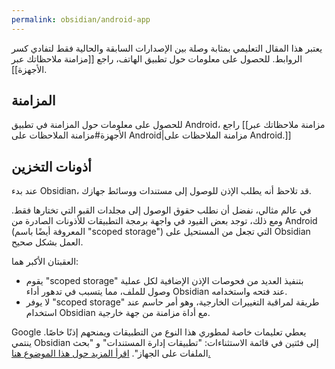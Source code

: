 ```yaml
---
permalink: obsidian/android-app
---
```


يعتبر هذا المقال التعليمي بمثابة وصلة بين الإصدارات السابقة والحالية فقط لتفادي كسر الروابط. للحصول على معلومات حول تطبيق الهاتف، راجع [[مزامنة ملاحظاتك عبر الأجهزة]].

## المزامنة

للحصول على معلومات حول المزامنة في تطبيق Android، راجع [[مزامنة ملاحظاتك عبر الأجهزة#مزامنة الملاحظات على Android|مزامنة الملاحظات على Android.]]

## أذونات التخزين

عند بدء Obsidian، قد تلاحظ أنه يطلب الإذن للوصول إلى مستندات ووسائط جهازك.

في عالم مثالي، نفضل أن نطلب حقوق الوصول إلى مجلدات القبو التي تختارها فقط. ومع ذلك، توجد بعض القيود في واجهة برمجة التطبيقات للأذونات الصادرة من Android (المعروفة أيضًا باسم "scoped storage") التي تجعل من المستحيل على Obsidian العمل بشكل صحيح.

العقبتان الأكبر هما:

- يقوم "scoped storage" بتنفيذ العديد من فحوصات الإذن الإضافية لكل عملية وصول للملف، مما يتسبب في تدهور أداء Obsidian عند فتحه واستخدامه.
- لا يوفر "scoped storage" طريقة لمراقبة التغييرات الخارجية، وهو أمر حاسم عند استخدام Obsidian مع أداة مزامنة من جهة خارجية.

Google يعطي تعليمات خاصة لمطوري هذا النوع من التطبيقات ويمنحهم إذنًا خاصًا. ينتمي Obsidian إلى فئتين في قائمة الاستثناءات: "تطبيقات إدارة المستندات" و "بحث الملفات على الجهاز". [اقرأ المزيد حول هذا الموضوع هنا.](https://developer.android.com/training/data-storage/manage-all-files)
